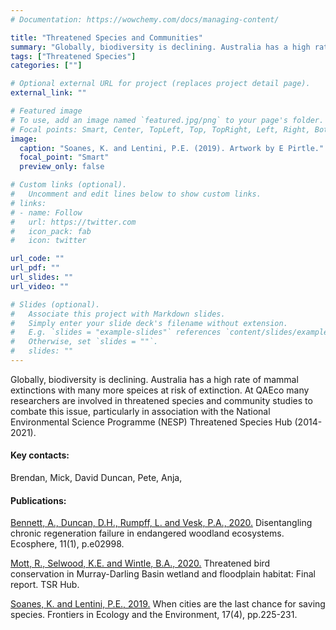 ```yaml
---
# Documentation: https://wowchemy.com/docs/managing-content/

title: "Threatened Species and Communities"
summary: "Globally, biodiversity is declining. Australia has a high rate of mammal extinctions with many more speices at risk of extinction. At QAEco many researchers are involved in threatened species and community studies to combate this issue, particularly in association with the National Environmental Science Programme (NESP) Threatened Species Hub (2014-2021)."
tags: ["Threatened Species"]
categories: [""]

# Optional external URL for project (replaces project detail page).
external_link: ""

# Featured image
# To use, add an image named `featured.jpg/png` to your page's folder.
# Focal points: Smart, Center, TopLeft, Top, TopRight, Left, Right, BottomLeft, Bottom, BottomRight.
image:
  caption: "Soanes, K. and Lentini, P.E. (2019). Artwork by E Pirtle."
  focal_point: "Smart"
  preview_only: false

# Custom links (optional).
#   Uncomment and edit lines below to show custom links.
# links:
# - name: Follow
#   url: https://twitter.com
#   icon_pack: fab
#   icon: twitter

url_code: ""
url_pdf: ""
url_slides: ""
url_video: ""

# Slides (optional).
#   Associate this project with Markdown slides.
#   Simply enter your slide deck's filename without extension.
#   E.g. `slides = "example-slides"` references `content/slides/example-slides.md`.
#   Otherwise, set `slides = ""`.
#   slides: ""
---
```


Globally, biodiversity is declining. Australia has a high rate of mammal extinctions with many more speices at risk of extinction. At QAEco many researchers are involved in threatened species and community studies to combate this issue, particularly in association with the National Environmental Science Programme (NESP) Threatened Species Hub (2014-2021).

#### Key contacts:
Brendan, Mick, David Duncan, Pete, Anja,

#### Publications:
[Bennett, A., Duncan, D.H., Rumpff, L. and Vesk, P.A., 2020.](https://esajournals.onlinelibrary.wiley.com/doi/full/10.1002/ecs2.2998) Disentangling chronic regeneration failure in endangered woodland ecosystems. Ecosphere, 11(1), p.e02998.

[Mott, R., Selwood, K.E. and Wintle, B.A., 2020.](https://www.nespthreatenedspecies.edu.au/media/1qcbawcm/4-4-7-mdb-bird-model-report_v5.pdf) Threatened bird conservation in Murray-Darling Basin wetland and floodplain habitat: Final report. TSR Hub. 

[Soanes, K. and Lentini, P.E., 2019.](https://esajournals.onlinelibrary.wiley.com/doi/full/10.1002/fee.2032?casa_token=z8BxtkDyGK8AAAAA%3ARhpELwlyYu31pggK9gGK_eAQvJe9QNoCqJmTDj9d8sfySqPRS0UshDJWOXvab_hrIXw84BQDXEWVAg) When cities are the last chance for saving species. Frontiers in Ecology and the Environment, 17(4), pp.225-231.